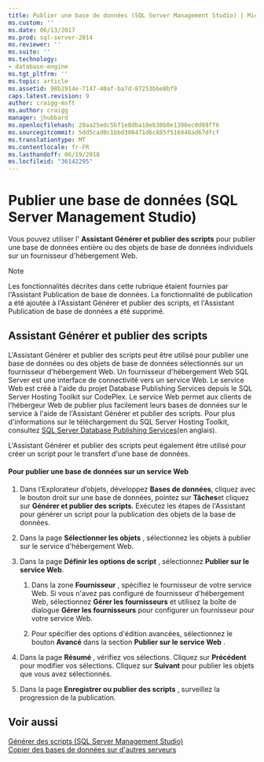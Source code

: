 ```yaml
---
title: Publier une base de données (SQL Server Management Studio) | Microsoft Docs
ms.custom: ''
ms.date: 06/13/2017
ms.prod: sql-server-2014
ms.reviewer: ''
ms.suite: ''
ms.technology:
- database-engine
ms.tgt_pltfrm: ''
ms.topic: article
ms.assetid: 98b2914e-7147-40af-ba7d-87253bbe8bf9
caps.latest.revision: 9
author: craigg-msft
ms.author: craigg
manager: jhubbard
ms.openlocfilehash: 20aa25edc5bf1e8dba18eb30b0e1396ec0d88ff6
ms.sourcegitcommit: 5dd5cad0c1bbd308471d6c885f516948ad67dfcf
ms.translationtype: MT
ms.contentlocale: fr-FR
ms.lasthandoff: 06/19/2018
ms.locfileid: "36142295"
---
```

# <a name="publish-a-database-sql-server-management-studio"></a>Publier une base de données (SQL Server Management Studio)
  Vous pouvez utiliser l' **Assistant Générer et publier des scripts** pour publier une base de données entière ou des objets de base de données individuels sur un fournisseur d'hébergement Web.  
  
> [!NOTE]  
>  Les fonctionnalités décrites dans cette rubrique étaient fournies par l'Assistant Publication de base de données. La fonctionnalité de publication a été ajoutée à l'Assistant Générer et publier des scripts, et l'Assistant Publication de base de données a été supprimé.  
  
## <a name="generate-and-publish-scripts-wizard"></a>Assistant Générer et publier des scripts  
 L'Assistant Générer et publier des scripts peut être utilisé pour publier une base de données ou des objets de base de données sélectionnés sur un fournisseur d'hébergement Web. Un fournisseur d'hébergement Web SQL Server est une interface de connectivité vers un service Web. Le service Web est créé à l'aide du projet Database Publishing Services depuis le SQL Server Hosting Toolkit sur CodePlex. Le service Web permet aux clients de l'hébergeur Web de publier plus facilement leurs bases de données sur le service à l'aide de l'Assistant Générer et publier des scripts. Pour plus d'informations sur le téléchargement du SQL Server Hosting Toolkit, consultez [SQL Server Database Publishing Services](http://go.microsoft.com/fwlink/?LinkId=142025)(en anglais).  
  
 L'Assistant Générer et publier des scripts peut également être utilisé pour créer un script pour le transfert d'une base de données.  
  
#### <a name="to-publish-a-database-to-a-web-service"></a>Pour publier une base de données sur un service Web  
  
1.  Dans l’Explorateur d’objets, développez **Bases de données**, cliquez avec le bouton droit sur une base de données, pointez sur **Tâches**et cliquez sur **Générer et publier des scripts**. Exécutez les étapes de l'Assistant pour générer un script pour la publication des objets de la base de données.  
  
2.  Dans la page **Sélectionner les objets** , sélectionnez les objets à publier sur le service d'hébergement Web.  
  
3.  Dans la page **Définir les options de script** , sélectionnez **Publier sur le service Web**.  
  
    1.  Dans la zone **Fournisseur** , spécifiez le fournisseur de votre service Web. Si vous n'avez pas configuré de fournisseur d'hébergement Web, sélectionnez **Gérer les fournisseurs** et utilisez la boîte de dialogue **Gérer les fournisseurs** pour configurer un fournisseur pour votre service Web.  
  
    2.  Pour spécifier des options d'édition avancées, sélectionnez le bouton **Avancé** dans la section **Publier sur le service Web** .  
  
4.  Dans la page **Résumé** , vérifiez vos sélections. Cliquez sur **Précédent** pour modifier vos sélections. Cliquez sur **Suivant** pour publier les objets que vous avez sélectionnés.  
  
5.  Dans la page **Enregistrer ou publier des scripts** , surveillez la progression de la publication.  
  
## <a name="see-also"></a>Voir aussi  
 [Générer des scripts &#40;SQL Server Management Studio&#41;](../scripting/generate-scripts-sql-server-management-studio.md)   
 [Copier des bases de données sur d'autres serveurs](copy-databases-to-other-servers.md)  
  
  